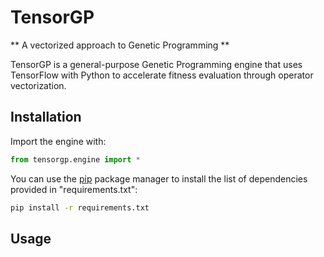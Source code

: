 # TensorGP
** A vectorized approach to Genetic Programming **

TensorGP is a general-purpose Genetic Programming engine that uses TensorFlow with Python to accelerate fitness evaluation through operator vectorization.

## Installation

Import the engine with:

```python
from tensorgp.engine import *
```

You can use the [pip](https://pip.pypa.io/en/stable/) package manager to install the list of dependencies provided in "requirements.txt":
```bash
pip install -r requirements.txt
```

## Usage
